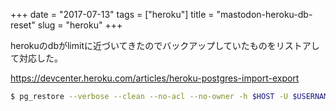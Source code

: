 +++
date = "2017-07-13"
tags = ["heroku"]
title = "mastodon-heroku-db-reset"
slug = "heroku"
+++

herokuのdbがlimitに近づいてきたのでバックアップしていたものをリストアして対応した。

https://devcenter.heroku.com/articles/heroku-postgres-import-export

```bash
$ pg_restore --verbose --clean --no-acl --no-owner -h $HOST -U $USERNAME -d $DATABASE ./$filename
```
	  
